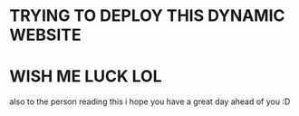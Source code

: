 # TRYING TO DEPLOY THIS DYNAMIC WEBSITE
# WISH ME LUCK LOL

also to the person reading this i hope you have a great day ahead of you :D
